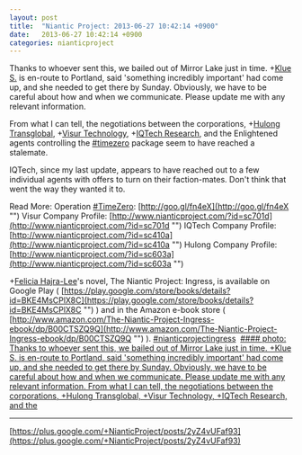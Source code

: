 ```yaml
---
layout: post
title:  "Niantic Project: 2013-06-27 10:42:14 +0900"
date:   2013-06-27 10:42:14 +0900
categories: nianticproject
---
```

Thanks to whoever sent this, we bailed out of Mirror Lake just in time. +[Klue S.](https://plus.google.com/110350977702120778591 "") is en-route to Portland, said 'something incredibly important' had come up, and she needed to get there by Sunday. Obviously, we have to be careful about how and when we communicate. Please update me with any relevant information.

From what I can tell, the negotiations between the corporations, +[Hulong Transglobal](https://plus.google.com/107849663787965375687 ""), +[Visur Technology](https://plus.google.com/115880454950193571355 ""), +[IQTech Research](https://plus.google.com/108020987035258478791 ""), and the Enlightened agents controlling the [#timezero](https://plus.google.com/s/%23timezero "") package seem to have reached a stalemate.

IQTech, since my last update, appears to have reached out to a few individual agents with offers to turn on their faction-mates. Don't think that went the way they wanted it to. 

Read More:
Operation [#TimeZero](https://plus.google.com/s/%23TimeZero ""): [http://goo.gl/fn4eX](http://goo.gl/fn4eX "")
Visur Company Profile: [http://www.nianticproject.com/?id=sc701d](http://www.nianticproject.com/?id=sc701d "")
IQTech Company Profile: [http://www.nianticproject.com/?id=sc410a](http://www.nianticproject.com/?id=sc410a "")
Hulong Company Profile: [http://www.nianticproject.com/?id=sc603a](http://www.nianticproject.com/?id=sc603a "")

+[Felicia Hajra-Lee](https://plus.google.com/118344555717370644832 "")'s novel, The Niantic Project: Ingress, is available on Google Play ( [https://play.google.com/store/books/details?id=BKE4MsCPlX8C](https://play.google.com/store/books/details?id=BKE4MsCPlX8C "") ) and in the Amazon e-book store ( [http://www.amazon.com/The-Niantic-Project-Ingress-ebook/dp/B00CTSZQ9Q](http://www.amazon.com/The-Niantic-Project-Ingress-ebook/dp/B00CTSZQ9Q "") ). [#nianticprojectingress](https://plus.google.com/s/%23nianticprojectingress "") 
[#### photo: Thanks to whoever sent this, we bailed out of Mirror Lake just in time. +Klue S. is en-route to Portland, said 'something incredibly important' had come up, and she needed to get there by Sunday. Obviously, we have to be careful about how and when we communicate. Please update me with any relevant information.
From what I can tell, the negotiations between the corporations, +Hulong Transglobal, +Visur Technology, +IQTech Research, and the](https://lh3.googleusercontent.com/-xT3l9FlZUWo/UcuYB6BT-QI/AAAAAAAAHO8/BBrxcOsBUr4NPklh5BYkuVy5mzRyiKKKwCJoC/w1700-h2326/getout.png "")
- - -
[https://plus.google.com/+NianticProject/posts/2yZ4vUFaf93](https://plus.google.com/+NianticProject/posts/2yZ4vUFaf93)
